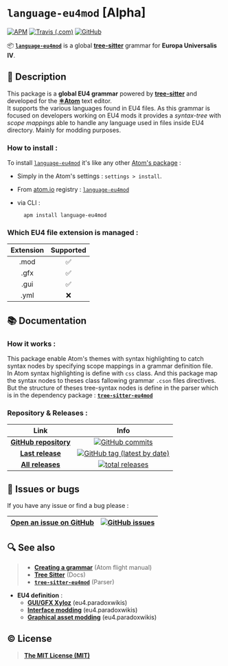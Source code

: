 # **`language-eu4mod`** [Alpha]

[![APM](https://img.shields.io/apm/v/language-eu4mod?color=%23147dce&logo=atom&logoColor=%2380f2a6)](https://atom.io/packages/language-eu4mod) [![Travis (.com)](https://img.shields.io/travis/com/Coyote-31/language-eu4mod?label=Atom%20CI&logo=Travis)](https://travis-ci.com/github/Coyote-31/language-eu4mod) [![GitHub](https://img.shields.io/github/license/Coyote-31/language-eu4mod?color=%230f1014)](https://github.com/Coyote-31/language-eu4mod/blob/master/LICENSE)

📦 [**`language-eu4mod`**](https://atom.io/packages/language-eu4mod) is a global **[tree-sitter](http://tree-sitter.github.io/tree-sitter/)** grammar for **Europa Universalis IV**.

## 📄 Description

This package is a **global EU4 grammar** powered by **[tree-sitter](http://tree-sitter.github.io/tree-sitter/)** and developed for the **[⚛️Atom](https://atom.io)** text editor.  
It supports the various languages found in EU4 files. As this grammar is focused on developers working on EU4 mods it provides a *syntax-tree* with *scope mappings* able to handle any language used in files inside EU4 directory. Mainly for modding purposes.

### How to install :

To install [`language-eu4mod`](https://atom.io/packages/language-eu4mod) it's like any other [Atom's package](https://flight-manual.atom.io/using-atom/sections/atom-packages/) :
- Simply in the Atom's settings : `settings > install`.
- From [atom.io](https://atom.io/packages/) registry : [`language-eu4mod`](https://atom.io/packages/language-eu4mod)
- via CLI  :

        apm install language-eu4mod


### Which EU4 file extension is managed :

Extension | Supported
:---:    |   :---:
.mod    |    ✅
.gfx    |    ✅
.gui    |    ✅
.yml    |    ❌


## 📚 Documentation

### How it works :

This package enable Atom's themes with syntax highlighting to catch syntax nodes by specifying scope mappings in a grammar definition file.  
In Atom syntax highlighting is define with `css` class. And this package map the syntax nodes to theses class fallowing grammar `.cson` files directives. But the structure of theses tree-syntax nodes is define in the parser which is in the dependency package : **[`tree-sitter-eu4mod`](https://github.com/Coyote-31/tree-sitter-eu4mod#readme)**

### Repository & Releases :

Link | Info
:---:     |   :---:
**[GitHub repository](https://github.com/Coyote-31/language-eu4mod)** | [![GitHub commits](https://badgen.net/github/commits/Coyote-31/language-eu4mod?icon=git&label=total%20commits)](https://github.com/Coyote-31/language-eu4mod/commits/master)
**[Last release](https://github.com/Coyote-31/language-eu4mod/releases/latest)** | [![GitHub tag (latest by date)](https://badgen.net/github/tag/Coyote-31/language-eu4mod?icon=atom&label=last%20release)](https://github.com/Coyote-31/language-eu4mod/releases/latest)
**[All releases](https://github.com/Coyote-31/language-eu4mod/releases)** | [![total releases](https://badgen.net/github/tags/Coyote-31/language-eu4mod?icon=npm&label=total%20releases)](https://github.com/Coyote-31/language-eu4mod/releases)


## 🐛 Issues or bugs

If you have any issue or find a bug please :

**[Open an issue on GitHub](https://github.com/Coyote-31/language-eu4mod/issues)** | [![GitHub issues](https://img.shields.io/github/issues/Coyote-31/language-eu4mod?logo=github)](https://github.com/Coyote-31/language-eu4mod/issues)
:---:     |   :---:


## 🔍 See also

> - **[Creating a grammar](https://flight-manual.atom.io/hacking-atom/sections/creating-a-grammar/)** (Atom flight manual)
> - **[Tree Sitter](https://tree-sitter.github.io/tree-sitter/)** (Docs)
> - **[`tree-sitter-eu4mod`](https://github.com/Coyote-31/tree-sitter-eu4mod#readme)**  (Parser)
- **EU4 definition** :
  - **[GUI/GFX Xyloz](https://eu4.paradoxwikis.com/User:Xyloz/sandbox)** (eu4.paradoxwikis)
  - **[Interface modding](https://eu4.paradoxwikis.com/Interface_modding)**  (eu4.paradoxwikis)
  - **[Graphical asset modding](https://eu4.paradoxwikis.com/Graphical_asset_modding)**  (eu4.paradoxwikis)


## ©️ License

> **[The MIT License (MIT)](https://github.com/Coyote-31/language-eu4mod/blob/master/LICENSE)**
